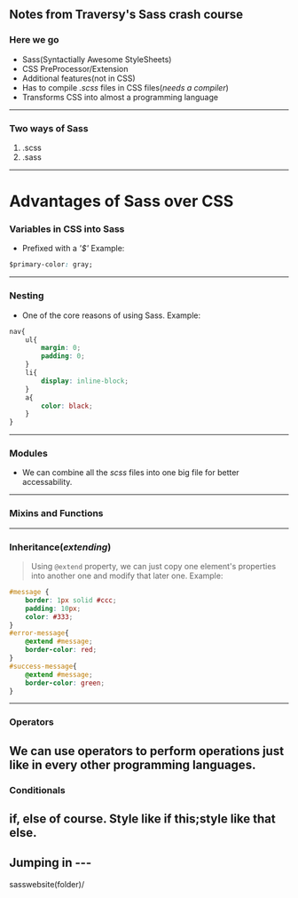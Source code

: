 ## Notes from Traversy's Sass crash course

### Here we go

- Sass(Syntactially Awesome StyleSheets)
- CSS PreProcessor/Extension
- Additional features(not in CSS)
- Has to compile *.scss* files in CSS files(*needs a compiler*)
- Transforms CSS into almost a programming language
---

### Two ways of Sass

1. .scss
2. .sass

---
# Advantages of Sass over CSS

### Variables in CSS into Sass

- Prefixed with a *'$'*
Example:
```css
$primary-color: gray;
```
---
### Nesting

- One of the core reasons of using Sass.
Example:
```css
nav{
    ul{
        margin: 0;
        padding: 0;
    }
    li{
        display: inline-block;
    }
    a{
        color: black;
    }
}
```
---
### Modules

- We can combine all the *scss* files into one big file for better accessability.
---  
### Mixins and Functions
---
### Inheritance(*extending*)
>Using `@extend` property, we can just copy one element's properties into another one and modify that later one. Example:
```scss
#message {
    border: 1px solid #ccc;
    padding: 10px;
    color: #333;
}
#error-message{
    @extend #message;
    border-color: red;
}
#success-message{
    @extend #message;
    border-color: green;
}

```
---
### Operators
We can use operators to perform operations just like in every other programming languages.
---
### Conditionals
if, else of course. Style like if this;style like that else.
---

## Jumping in ---

sasswebsite(folder)/


